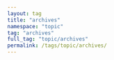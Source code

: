 ```yaml
---
layout: tag
title: "archives"
namespace: "topic"
tag: "archives"
full_tag: "topic/archives"
permalink: /tags/topic/archives/
---
```

